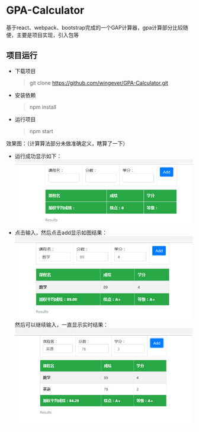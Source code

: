 # GPA-Calculator
基于react、webpack、bootstrap完成的一个GAP计算器，gpa计算部分比较随便，主要是项目实现，引入包等

## 项目运行
+ 下载项目

  > git clone https://github.com/wingever/GPA-Calculator.git
  
+ 安装依赖

  > npm install
+ 运行项目
  
  > npm start


效果图：（计算算法部分未做准确定义，瞎算了一下）

+ 运行成功显示如下：
![](https://github.com/wingever/GPA-Calculator/blob/master/image/1.png)
+ 点击输入，然后点击add显示如图结果：
![](https://github.com/wingever/GPA-Calculator/blob/master/image/2.png)
然后可以继续输入，一直显示实时结果：
![](https://github.com/wingever/GPA-Calculator/blob/master/image/3.png)
